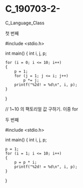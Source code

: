 # C_190703-2-
C_Language_Class


첫 번째

#include <stdio.h>

int main()
{
	int i, j, p;

	for (i = 0; i <= 10; i++)
	{
		p = 1;
		for (j = 1; j <= i; j++)
			p *= j;
		printf("%2d! = %d\n", i, p);
	}
}


// 1~10 의 팩토리얼 값 구하기. 이중 for



두 번째

#include <stdio.h>

int main()
{
	int i, j, p;

	p = 1;
	for (i = 1; i <= 10; i++)
	{
		p = p * i;
		printf("%2d! = %d\n", i, p);
	}
}
